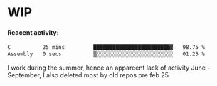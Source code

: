 # WIP

#### Reacent activity:
<!--START_SECTION:waka-->

```txt
C          25 mins         ████████████████████████▓   98.75 %
Assembly   0 secs          ▒░░░░░░░░░░░░░░░░░░░░░░░░   01.25 %
```

<!--END_SECTION:waka-->

I work during the summer, hence an appareent lack of activity June - September, I also deleted most by old repos pre feb 25
